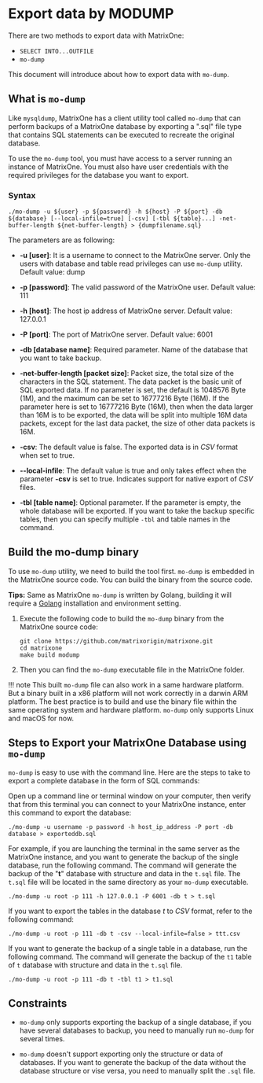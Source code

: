 # Export data by MODUMP

There are two methods to export data with MatrixOne:

- `SELECT INTO...OUTFILE`
- `mo-dump`

This document will introduce about how to export data with `mo-dump`.

## What is `mo-dump`

Like `mysqldump`, MatrixOne has a client utility tool called `mo-dump` that can perform backups of a MatrixOne database by exporting a ".sql" file type that contains SQL statements can be executed to recreate the original database.

To use the `mo-dump` tool, you must have access to a server running an instance of MatrixOne. You must also have user credentials with the required privileges for the database you want to export.

### Syntax

```
./mo-dump -u ${user} -p ${password} -h ${host} -P ${port} -db ${database} [--local-infile=true] [-csv] [-tbl ${table}...] -net-buffer-length ${net-buffer-length} > {dumpfilename.sql}
```

The parameters are as following:

- **-u [user]**:  It is a username to connect to the MatrixOne server. Only the users with database and table read privileges can use `mo-dump` utility. Default value: dump

- **-p [password]**: The valid password of the MatrixOne user. Default value: 111

- **-h [host]**: The host ip address of MatrixOne server. Default value: 127.0.0.1

- **-P [port]**: The port of MatrixOne server. Default value: 6001

- **-db [database name]**: Required parameter. Name of the database that you want to take backup.

- **-net-buffer-length [packet size]**: Packet size, the total size of the characters in the SQL statement. The data packet is the basic unit of SQL exported data. If no parameter is set, the default is 1048576 Byte (1M), and the maximum can be set to 16777216 Byte (16M). If the parameter here is set to 16777216 Byte (16M), then when the data larger than 16M is to be exported, the data will be split into multiple 16M data packets, except for the last data packet, the size of other data packets is 16M.

- **-csv**: The default value is false. The exported data is in *CSV* format when set to true.

- **--local-infile**: The default value is true and only takes effect when the parameter **-csv** is set to true. Indicates support for native export of *CSV* files.

- **-tbl [table name]**: Optional parameter. If the parameter is empty, the whole database will be exported. If you want to take the backup specific tables, then you can specify multiple `-tbl` and table names in the command.

## Build the mo-dump binary

To use `mo-dump` utility, we need to build the tool first. `mo-dump` is embedded in the MatrixOne source code. You can build the binary from the source code.

__Tips:__ Same as MatrixOne `mo-dump` is written by Golang, building it will require a <a href="https://go.dev/doc/install" target="_blank">Golang</a> installation and environment setting.

1. Execute the following code to build the `mo-dump` binary from the MatrixOne source code:

    ```
    git clone https://github.com/matrixorigin/matrixone.git
    cd matrixone
    make build modump
    ```

2. Then you can find the `mo-dump` executable file in the MatrixOne folder.

!!! note
    This built `mo-dump` file can also work in a same hardware platform. But a binary built in a x86 platform will not work correctly in a darwin ARM platform. The best practice is to build and use the binary file within the same operating system and hardware platform. `mo-dump` only supports Linux and macOS for now.

## Steps to Export your MatrixOne Database using `mo-dump`

`mo-dump` is easy to use with the command line. Here are the steps to take to export a complete database in the form of SQL commands:

Open up a command line or terminal window on your computer, then verify that from this terminal you can connect to your MatrixOne instance, enter this command to export the database:

```
./mo-dump -u username -p password -h host_ip_address -P port -db database > exporteddb.sql
```

For example, if you are launching the terminal in the same server as the MatrixOne instance, and you want to generate the backup of the single database, run the following command. The command will generate the backup of the "**t**" database with structure and data in the `t.sql` file. The `t.sql` file will be located in the same directory as your `mo-dump` executable.

```
./mo-dump -u root -p 111 -h 127.0.0.1 -P 6001 -db t > t.sql
```

If you want to export the tables in the database *t* to *CSV* format, refer to the following command:

```
./mo-dump -u root -p 111 -db t -csv --local-infile=false > ttt.csv
```

If you want to generate the backup of a single table in a database, run the following command. The command will generate the backup of the `t1` table of  `t` database with structure and data in the `t.sql` file.

```
./mo-dump -u root -p 111 -db t -tbl t1 > t1.sql
```

## Constraints

* `mo-dump` only supports exporting the backup of a single database, if you have several databases to backup, you need to manually run `mo-dump` for several times.

* `mo-dump` doesn't support exporting only the structure or data of databases. If you want to generate the backup of the data without the database structure or vise versa, you need to manually split the `.sql` file.
